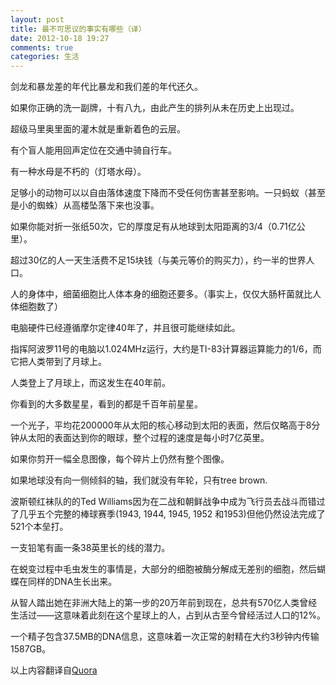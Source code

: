 ```yaml
---
layout: post
title: 最不可思议的事实有哪些（译）
date: 2012-10-18 19:27
comments: true
categories: 生活
---
```

剑龙和暴龙差的年代比暴龙和我们差的年代还久。

如果你正确的洗一副牌，十有八九，由此产生的排列从未在历史上出现过。

超级马里奥里面的灌木就是重新着色的云层。

有个盲人能用回声定位在交通中骑自行车。

有一种水母是不朽的（灯塔水母）。

足够小的动物可以以自由落体速度下降而不受任何伤害甚至影响。一只蚂蚁（甚至是小的蜘蛛）从高楼坠落下来也没事。

如果你能对折一张纸50次，它的厚度足有从地球到太阳距离的3/4（0.71亿公里）。

超过30亿的人一天生活费不足15块钱（与美元等价的购买力），约一半的世界人口。

人的身体中，细菌细胞比人体本身的细胞还要多。（事实上，仅仅大肠杆菌就比人体细胞数了）

电脑硬件已经遵循摩尔定律40年了，并且很可能继续如此。

指挥阿波罗11号的电脑以1.024MHz运行，大约是TI-83计算器运算能力的1/6，而它把人类带到了月球上。

人类登上了月球上，而这发生在40年前。

你看到的大多数星星，看到的都是千百年前星星。

一个光子，平均花200000年从太阳的核心移动到太阳的表面，然后仅略高于8分钟从太阳的表面达到你的眼球，整个过程的速度是每小时7亿英里。

如果你剪开一幅全息图像，每个碎片上仍然有整个图像。

如果地球没有向一侧倾斜的轴，我们就没有年轮，只有tree brown.

波斯顿红袜队的的Ted Williams因为在二战和朝鲜战争中成为飞行员去战斗而错过了几乎五个完整的棒球赛季(1943, 1944, 1945, 1952 和1953)但他仍然设法完成了521个本垒打。

一支铅笔有画一条38英里长的线的潜力。

在蜕变过程中毛虫发生的事情是，大部分的细胞被酶分解成无差别的细胞，然后蝴蝶在同样的DNA生长出来。

从智人踏出她在非洲大陆上的第一步的20万年前到现在，总共有570亿人类曾经生活过——这意味着此刻在这个星球上的人，占到从古至今曾经活过人口的12%。

一个精子包含37.5MB的DNA信息，这意味着一次正常的射精在大约3秒钟内传输1587GB。

以上内容翻译自<a href="http://www.quora.com/What-are-some-of-the-most-mind-blowing-facts">Quora</a>
